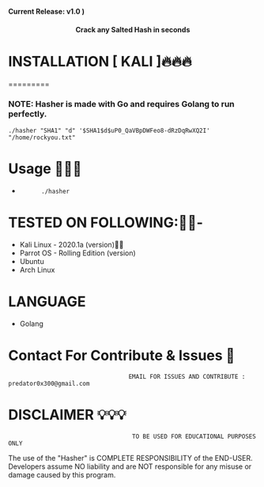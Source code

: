 **Current Release: v1.0 )**

<h4 align="center">Crack any Salted Hash in seconds</h4>

# INSTALLATION [ KALI ]🔥🔥🔥
=========
### NOTE: Hasher is made with Go and requires Golang to run perfectly.

```
./hasher "SHA1" "d" '$SHA1$d$uP0_QaVBpDWFeo8-dRzDqRwXQ2I' "/home/rockyou.txt"

```
# Usage 🙋🏻‍♀️
*           ./hasher

# TESTED ON FOLLOWING:👌🏻-
* Kali Linux - 2020.1a (version)👍🏻
* Parrot OS - Rolling Edition (version)
* Ubuntu 
* Arch Linux
# LANGUAGE 
* Golang
# Contact For Contribute & Issues 📲

                                      EMAIL FOR ISSUES AND CONTRIBUTE : predator0x300@gmail.com

# DISCLAIMER 💡💡💡
                                       TO BE USED FOR EDUCATIONAL PURPOSES ONLY

The use of the "Hasher" is COMPLETE RESPONSIBILITY of the END-USER. Developers assume NO liability and are NOT responsible for any misuse or damage caused by this program.
